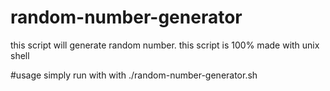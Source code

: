 # random-number-generator
this script will generate random number. this script is 100% made with unix shell

#usage
simply run with with ./random-number-generator.sh
